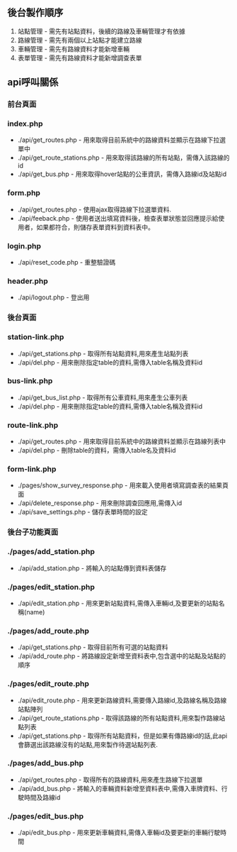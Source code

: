 
## 後台製作順序
1. 站點管理 - 需先有站點資料，後續的路線及車輛管理才有依據
2. 路線管理 - 需先有兩個以上站點才能建立路線
3. 車輛管理 - 需先有路線資料才能新增車輛
4. 表單管理 - 需先有路線資料才能新增調查表單
 
## api呼叫關係

### 前台頁面

### index.php
* ./api/get_routes.php - 用來取得目前系統中的路線資料並顯示在路線下拉選單中
* ./api/get_route_stations.php - 用來取得該路線的所有站點，需傳入該路線的id
* ./api/get_bus.php - 用來取得hover站點的公車資訊，需傳入路線id及站點id

### form.php
* ./api/get_routes.php - 使用ajax取得路線下拉選單資料.
* ./api/feeback.php - 使用者送出填寫資料後，檢查表單狀態並回應提示給使用者，如果都符合，則儲存表單資料到資料表中。

### login.php
* ./api/reset_code.php - 重整驗證碼

### header.php
* ./api/logout.php - 登出用

### 後台頁面
### station-link.php
* ./api/get_stations.php - 取得所有站點資料,用來產生站點列表
* ./api/del.php - 用來刪除指定table的資料,需傳入table名稱及資料id

### bus-link.php
* ./api/get_bus_list.php - 取得所有公車資料,用來產生公車列表
* ./api/del.php - 用來刪除指定table的資料,需傳入table名稱及資料id

### route-link.php

* ./api/get_routes.php -  用來取得目前系統中的路線資料並顯示在路線列表中
* ./api/del.php - 刪除table的資料，需傳入table名及資料id

### form-link.php
* ./pages/show_survey_response.php - 用來載入使用者填寫調查表的結果頁面
* ./api/delete_response.php - 用來刪除調查回應用,需傳入id
* ./api/save_settings.php - 儲存表單時間的設定

### 後台子功能頁面
### ./pages/add_station.php
* ./api/add_station.php - 將輸入的站點傳到資料表儲存

### ./pages/edit_station.php
* ./api/edit_station.php - 用來更新站點資料,需傳入車輛id,及要更新的站點名稱(name)


### ./pages/add_route.php
* ./api/get_stations.php - 取得目前所有可選的站點資料
* ./api/add_route.php - 將路線設定新增至資料表中,包含選中的站點及站點的順序

### ./pages/edit_route.php
* ./api/edit_route.php - 用來更新路線資料,需要傳入路線id,及路線名稱及路線站點陣列
* ./api/get_route_stations.php - 取得該路線的所有站點資料,用來製作路線站點列表
* ./api/get_stations.php - 取得所有站點資料，但是如果有傳路線id的話,此api會篩選出該路線沒有的站點,用來製作待選站點列表.


### ./pages/add_bus.php
* ./api/get_routes.php - 取得所有的路線資料,用來產生路線下拉選單
* ./api/add_bus.php - 將輸入的車輛資料新增至資料表中,需傳入車牌資料、行駛時間及路線id

### ./pages/edit_bus.php
* ./api/edit_bus.php - 用來更新車輛資料,需傳入車輛id及要更新的車輛行駛時間
